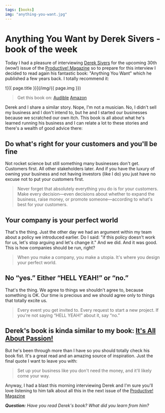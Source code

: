 ```yaml
---
tags: [books]
img: "anything-you-want.jpg"
---
```


# Anything You Want by Derek Sivers - book of the week

Today I had a pleasure of interviewing [Derek Sivers](http://sivers.org) for the upcoming 30th (wow!) issue of the [Productive! Magazine][] so to prepare for this interview I decided to read again his fantastic book: "Anything You Want" which he published a few years back. I totally recommend it:

<!--More-->

![{{ page.title }}](/img/{{ page.img }})

> Get this book on:
  [Audible](https://www.audible.com/pd/B00563HS4C?tag=sliwinski-20)
  [Amazon](https://www.amazon.com/dp/1591848261?tag=sliwinski-20)

Derek and I share a similar story. Nope, I'm not a musician. No, I didn't sell my business and I don't intend to, but he and I started our businesses because we scratched our own itch. This book is all about what he's learned running his business and I can relate a lot to these stories and there's a wealth of good advice there: 



## Do what's right for your customers and you'll be fine

Not rocket science but still something many businesses don't get. Customers first. All other stakeholders later. And if you have the luxury of owning your business and not having investors (like I do) you just have no excuse not to put your customers first.

> Never forget that absolutely everything you do is for your customers. Make every decision—even decisions about whether to expand the business, raise money, or promote someone—according to what's best for your customers.

## Your company is your perfect world

That's the thing. Just the other day we had an argument within my team about a policy we introduced earlier. Do I said: "if this policy doesn't work for us, let's stop arguing and let's change it." And we did. And it was good. This is how companies should be run, right?

> When you make a company, you make a utopia. It's where you design your perfect world.

## No “yes.” Either “HELL YEAH!” or “no.”

That's the thing. We agree to things we shouldn't agree to, because something is OK. Our time is precious and we should agree only to things that totally excite us.

> Every event you get invited to. Every request to start a new project. If you're not saying “HELL YEAH!” about it, say “no.”

## Derek's book is kinda similar to my book: [It's All About Passion!](https://sliwinski.com/passion)

But he's been through more than I have so you should totally check his book fist. It's a great read and an amazing source of inspiration. Just the final quote I want to leave you with:

> Set up your business like you don't need the money, and it'll likely come your way.

Anyway, I had a blast this morning interviewing Derek and I'm sure you'll love listening to him talk about all this in the next issue of the [Productive! Magazine][] 

***Question:*** *Have you read Derek's book? What did you learn from him?*

[iMagazine]: http://iMagazine.pl
[Dropbox]: http://db.tt/kD7Liux
[Evernote]: /how-i-use-evernote
[It's all about Passion!]: /passion
[Nozbe]: http://nozbe.com/
[#iPadOnly]: http://ipadonlybook.com/
[Productive! Magazine]: http://productivemag.com/
[Productive! Show]: /show
[Twitter]: http://twitter.com/MSliwinski

[n]: https://michael.gratis/nozbe